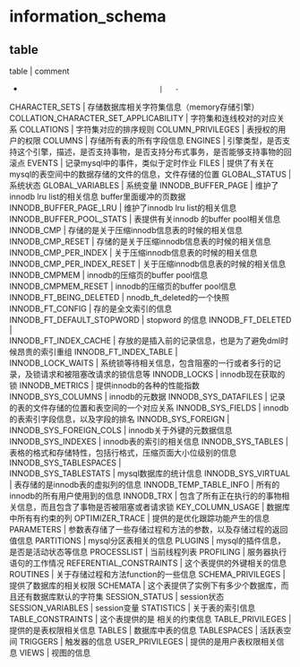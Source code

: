 # information_schema

## table

table                                   |   comment
-                                       |   -
CHARACTER_SETS                          |   存储数据库相关字符集信息（memory存储引擎）
COLLATION_CHARACTER_SET_APPLICABILITY   |   字符集和连线校对的对应关系
COLLATIONS                              |   字符集对应的排序规则
COLUMN_PRIVILEGES                       |   表授权的用户的权限
COLUMNS                                 |   存储所有表的所有字段信息
ENGINES                                 |   引擎类型，是否支持这个引擎，描述，是否支持事物，是否支持分布式事务，是否能够支持事物的回滚点
EVENTS                                  |   记录mysql中的事件，类似于定时作业
FILES                                   |   提供了有关在mysql的表空间中的数据存储的文件的信息，文件存储的位置
GLOBAL_STATUS                           |   系统状态
GLOBAL_VARIABLES                        |   系统变量
INNODB_BUFFER_PAGE                      |   维护了innodb lru list的相关信息    buffer里面缓冲的页数据
INNODB_BUFFER_PAGE_LRU                  |   维护了innodb lru list的相关信息
INNODB_BUFFER_POOL_STATS                |   表提供有关innodb 的buffer pool相关信息
INNODB_CMP                              |   存储的是关于压缩innodb信息表的时候的相关信息
INNODB_CMP_RESET                        |   存储的是关于压缩innodb信息表的时候的相关信息
INNODB_CMP_PER_INDEX                    |   关于压缩innodb信息表的时候的相关信息
INNODB_CMP_PER_INDEX_RESET              |   关于压缩innodb信息表的时候的相关信息
INNODB_CMPMEM                           |   innodb的压缩页的buffer pool信息
INNODB_CMPMEM_RESET                     |   innodb的压缩页的buffer pool信息
INNODB_FT_BEING_DELETED                 |   nnodb_ft_deleted的一个快照
INNODB_FT_CONFIG                        |   存的是全文索引的信息
INNODB_FT_DEFAULT_STOPWORD              |   stopword 的信息
INNODB_FT_DELETED                       |   
INNODB_FT_INDEX_CACHE                   |   存放的是插入前的记录信息，也是为了避免dml时候昂贵的索引重组
INNODB_FT_INDEX_TABLE                   |   
INNODB_LOCK_WAITS                       |   系统锁等待相关信息，包含阻塞的一行或者多行的记录，及锁请求和被阻塞改请求的锁信息等
INNODB_LOCKS                            |   innodb现在获取的锁
INNODB_METRICS                          |   提供innodb的各种的性能指数
INNODB_SYS_COLUMNS                      |   innodb的元数据
INNODB_SYS_DATAFILES                    |   记录的表的文件存储的位置和表空间的一个对应关系
INNODB_SYS_FIELDS                       |   innodb的表索引字段信息，以及字段的排名
INNODB_SYS_FOREIGN                      |   
INNODB_SYS_FOREIGN_COLS                 |   innodb关于外键的元数据信息
INNODB_SYS_INDEXES                      |   innodb表的索引的相关信息
INNODB_SYS_TABLES                       |   表格的格式和存储特性，包括行格式，压缩页面大小位级别的信息
INNODB_SYS_TABLESPACES                  |   
INNODB_SYS_TABLESTATS                   |   mysql数据库的统计信息
INNODB_SYS_VIRTUAL                      |   表存储的是innodb表的虚拟列的信息
INNODB_TEMP_TABLE_INFO                  |   所有的innodb的所有用户使用到的信息
INNODB_TRX                              |   包含了所有正在执行的的事物相关信息，而且包含了事物是否被阻塞或者请求锁
KEY_COLUMN_USAGE                        |   数据库中所有有约束的列
OPTIMIZER_TRACE                         |   提供的是优化跟踪功能产生的信息
PARAMETERS                              |   参数表存储了一些存储过程和方法的参数，以及存储过程的返回值信息
PARTITIONS                              |   mysql分区表相关的信息
PLUGINS                                 |   mysql的插件信息，是否是活动状态等信息
PROCESSLIST                             |   当前线程列表
PROFILING                               |   服务器执行语句的工作情况
REFERENTIAL_CONSTRAINTS                 |   这个表提供的外键相关的信息
ROUTINES                                |   关于存储过程和方法function的一些信息
SCHEMA_PRIVILEGES                       |   提供了数据库的相关权限
SCHEMATA                                |   这个表提供了实例下有多少个数据库，而且还有数据库默认的字符集
SESSION_STATUS                          |   session状态
SESSION_VARIABLES                       |   session变量
STATISTICS                              |   关于表的索引信息
TABLE_CONSTRAINTS                       |   这个表提供的是 相关的约束信息
TABLE_PRIVILEGES                        |   提供的是表权限相关信息
TABLES                                  |   数据库中表的信息
TABLESPACES                             |   活跃表空间
TRIGGERS                                |   触发器的信息
USER_PRIVILEGES                         |   提供的是用户表权限相关信息
VIEWS                                   |   视图的信息
    